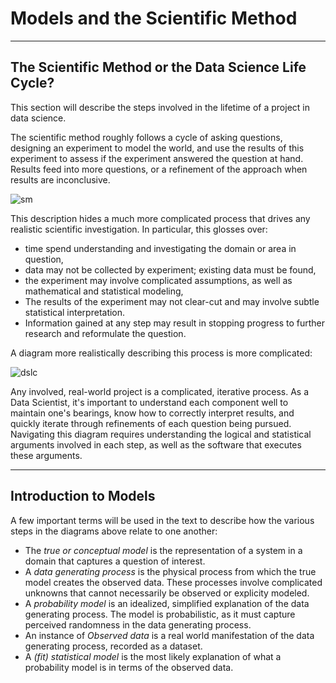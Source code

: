 # Models and the Scientific Method

---

## The Scientific Method or the Data Science Life Cycle?

This section will describe the steps involved in the lifetime of a
project in data science.

The scientific method roughly follows a cycle of asking questions,
designing an experiment to model the world, and use the results of
this experiment to assess if the experiment answered the question at
hand. Results feed into more questions, or a refinement of the
approach when results are inconclusive.

![sm](imgs/scientific-method.png)

This description hides a much more complicated process that drives any
realistic scientific investigation. In particular, this glosses over:
* time spend understanding and investigating the domain or area in question,
* data may not be collected by experiment; existing data must be
  found,
* the experiment may involve complicated assumptions, as well as
  mathematical and statistical modeling,
* The results of the experiment may not clear-cut and may involve
  subtle statistical interpretation.
* Information gained at any step may result in stopping progress to
  further research and reformulate the question.
  
A diagram more realistically describing this process is more
complicated:

![dslc](imgs/dslc.png)

Any involved, real-world project is a complicated, iterative
process. As a Data Scientist, it's important to understand each
component well to maintain one's bearings, know how to correctly
interpret results, and quickly iterate through refinements of each
question being pursued. Navigating this diagram requires understanding
the logical and statistical arguments involved in each step, as well
as the software that executes these arguments.

---

## Introduction to Models

A few important terms will be used in the text to describe how the
various steps in the diagrams above relate to one another:

* The *true or conceptual model* is the representation of a system in
  a domain that captures a question of interest.
* A *data generating process* is the physical process from which the
  true model creates the observed data. These processes involve
  complicated unknowns that cannot necessarily be observed or
  explicity modeled.
* A *probability model* is an idealized, simplified explanation of the
  data generating process. The model is probabilistic, as it must
  capture perceived randomness in the data generating process.
* An instance of *Observed data* is a real world manifestation of the
  data generating process, recorded as a dataset.
* A *(fit) statistical model* is the most likely explanation of what a
  probability model is in terms of the observed data.
  
